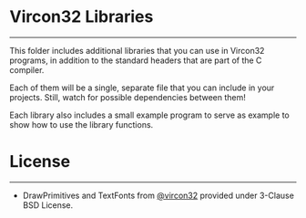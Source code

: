 # Vircon32 Libraries
--------------------

This folder includes additional libraries that you can use in Vircon32 programs, in addition to the standard headers that are part of the C compiler.

Each of them will be a single, separate file that you can include in your projects. Still, watch for possible dependencies between them!

Each library also includes a small example program to serve as example to show how to use the library functions.


# License
---------
* DrawPrimitives and TextFonts from [@vircon32](https://www.github.com/vircon32) provided under 3-Clause BSD License.
